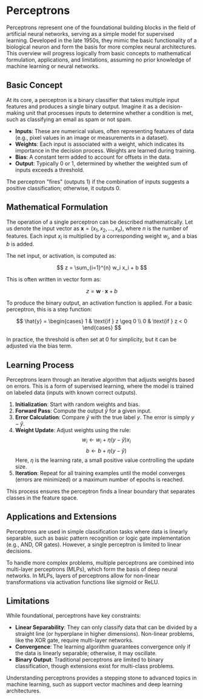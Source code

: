 # Perceptrons

Perceptrons represent one of the foundational building blocks in the field of artificial neural networks, serving as a simple model for supervised learning. Developed in the late 1950s, they mimic the basic functionality of a biological neuron and form the basis for more complex neural architectures. This overview will progress logically from basic concepts to mathematical formulation, applications, and limitations, assuming no prior knowledge of machine learning or neural networks.

## Basic Concept

At its core, a perceptron is a binary classifier that takes multiple input features and produces a single binary output. Imagine it as a decision-making unit that processes inputs to determine whether a condition is met, such as classifying an email as spam or not spam.

- **Inputs**: These are numerical values, often representing features of data (e.g., pixel values in an image or measurements in a dataset).
- **Weights**: Each input is associated with a weight, which indicates its importance in the decision process. Weights are learned during training.
- **Bias**: A constant term added to account for offsets in the data.
- **Output**: Typically 0 or 1, determined by whether the weighted sum of inputs exceeds a threshold.

The perceptron "fires" (outputs 1) if the combination of inputs suggests a positive classification; otherwise, it outputs 0.

## Mathematical Formulation

The operation of a single perceptron can be described mathematically. Let us denote the input vector as $\mathbf{x} = (x_1, x_2, \dots, x_n)$, where $n$ is the number of features. Each input $x_i$ is multiplied by a corresponding weight $w_i$, and a bias $b$ is added.

The net input, or activation, is computed as:

$$
z = \sum_{i=1}^{n} w_i x_i + b
$$

This is often written in vector form as:

$$
z = \mathbf{w} \cdot \mathbf{x} + b
$$

To produce the binary output, an activation function is applied. For a basic perceptron, this is a step function:

$$
\hat{y} = 
\begin{cases} 
1 & \text{if } z \geq 0 \\
0 & \text{if } z < 0 
\end{cases}
$$

In practice, the threshold is often set at 0 for simplicity, but it can be adjusted via the bias term.

## Learning Process

Perceptrons learn through an iterative algorithm that adjusts weights based on errors. This is a form of supervised learning, where the model is trained on labeled data (inputs with known correct outputs).

1. **Initialization**: Start with random weights and bias.
2. **Forward Pass**: Compute the output $\hat{y}$ for a given input.
3. **Error Calculation**: Compare $\hat{y}$ with the true label $y$. The error is simply $y - \hat{y}$.
4. **Weight Update**: Adjust weights using the rule:
   $$
   w_i \leftarrow w_i + \eta (y - \hat{y}) x_i
   $$
   $$
   b \leftarrow b + \eta (y - \hat{y})
   $$
   Here, $\eta$ is the learning rate, a small positive value controlling the update size.
5. **Iteration**: Repeat for all training examples until the model converges (errors are minimized) or a maximum number of epochs is reached.

This process ensures the perceptron finds a linear boundary that separates classes in the feature space.

## Applications and Extensions

Perceptrons are used in simple classification tasks where data is linearly separable, such as basic pattern recognition or logic gate implementation (e.g., AND, OR gates). However, a single perceptron is limited to linear decisions.

To handle more complex problems, multiple perceptrons are combined into multi-layer perceptrons (MLPs), which form the basis of deep neural networks. In MLPs, layers of perceptrons allow for non-linear transformations via activation functions like sigmoid or ReLU.

## Limitations

While foundational, perceptrons have key constraints:

- **Linear Separability**: They can only classify data that can be divided by a straight line (or hyperplane in higher dimensions). Non-linear problems, like the XOR gate, require multi-layer networks.
- **Convergence**: The learning algorithm guarantees convergence only if the data is linearly separable; otherwise, it may oscillate.
- **Binary Output**: Traditional perceptrons are limited to binary classification, though extensions exist for multi-class problems.

Understanding perceptrons provides a stepping stone to advanced topics in machine learning, such as support vector machines and deep learning architectures.